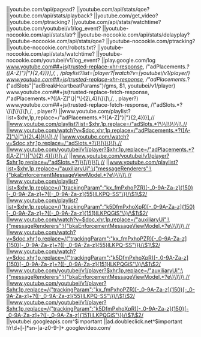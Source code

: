 ||youtube.com/api/pagead?
||youtube.com/api/stats/qoe?
||youtube.com/api/stats/playback?
||youtube.com/get_video?
||youtube.com/ptracking?
||youtube.com/api/stats/watchtime?
||youtube.com/youtubei/v1/log_event?
||youtube-nocookie.com/api/stats/atr?
||youtube-nocookie.com/api/stats/delayplay?
||youtube-nocookie.com/api/stats/qoe?
||youtube-nocookie.com/ptracking?
||youtube-nocookie.com/robots.txt?
||youtube-nocookie.com/api/stats/watchtime?
||youtube-nocookie.com/youtubei/v1/log_event?
||play.google.com/log
www.youtube.com##+js(trusted-replace-xhr-response, /"adPlacements.*?([A-Z]"\}|"\}{2\,4})\}\]\,/, , /playlist\?list=|player\?|watch\?v=|youtubei\/v1\/player/)
www.youtube.com##+js(trusted-replace-xhr-response, /"adPlacements.*?("adSlots"|"adBreakHeartbeatParams")/gms, $1, youtubei/v1/player)
www.youtube.com##+js(trusted-replace-fetch-response, /"adPlacements.*?([A-Z]"\}|"\}{2\,4})\}\]\,/, , player?)
www.youtube.com##+js(trusted-replace-fetch-response, /\"adSlots.*?\}\]\}\}\]\,/, , player?)
||www.youtube.com/playlist?list=$xhr,1p,replace=/"adPlacements.*?([A-Z]"\}|"\}{2\,4})\}\]\,//
||www.youtube.com/playlist?list=$xhr,1p,replace=/"adSlots.*?\}\]\}\}\]\,//
||www.youtube.com/watch?v=$doc,xhr,1p,replace=/"adPlacements.*?([A-Z]"\}|"\}{2\,4})\}\]\,//
||www.youtube.com/watch?v=$doc,xhr,1p,replace=/"adSlots.*?\}\]\}\}\]\,//
||www.youtube.com/youtubei/v1/player?$xhr,1p,replace=/"adPlacements.*?([A-Z]"\}|"\}{2\,4})\}\]\,//
||www.youtube.com/youtubei/v1/player?$xhr,1p,replace=/"adSlots.*?\}\]\}\}\]\,//
||www.youtube.com/playlist?list=$xhr,1p,replace=/"auxiliaryUi":\{"messageRenderers":\{"bkaEnforcementMessageViewModel.*?e\}\}\}\,//
||www.youtube.com/playlist?list=$xhr,1p,replace=/("trackingParam":"kx_fmPxhoPZR)[-_0-9A-Za-z]{150}[-_0-9A-Za-z]+?([-_0-9A-Za-z]{55}lLKPQ-SS"\})/\$1\$2/
||www.youtube.com/playlist?list=$xhr,1p,replace=/("trackingParam":"k5DfmPxhoXpR)[-_0-9A-Za-z]{150}[-_0-9A-Za-z]+?([-_0-9A-Za-z]{151}lLKPQGiS"\})/\$1\$2/
||www.youtube.com/watch?v=$doc,xhr,1p,replace=/"auxiliaryUi":\{"messageRenderers":\{"bkaEnforcementMessageViewModel.*?e\}\}\}\,//
||www.youtube.com/watch?v=$doc,xhr,1p,replace=/("trackingParam":"kx_fmPxhoPZR)[-_0-9A-Za-z]{150}[-_0-9A-Za-z]+?([-_0-9A-Za-z]{55}lLKPQ-SS"\})/\$1\$2/
||www.youtube.com/watch?v=$doc,xhr,1p,replace=/("trackingParam":"k5DfmPxhoXpR)[-_0-9A-Za-z]{150}[-_0-9A-Za-z]+?([-_0-9A-Za-z]{151}lLKPQGiS"\})/\$1\$2/
||www.youtube.com/youtubei/v1/player?$xhr,1p,replace=/"auxiliaryUi":\{"messageRenderers":\{"bkaEnforcementMessageViewModel.*?e\}\}\}\,//
||www.youtube.com/youtubei/v1/player?$xhr,1p,replace=/("trackingParam":"kx_fmPxhoPZR)[-_0-9A-Za-z]{150}[-_0-9A-Za-z]+?([-_0-9A-Za-z]{55}lLKPQ-SS"\})/\$1\$2/
||www.youtube.com/youtubei/v1/player?$xhr,1p,replace=/("trackingParam":"k5DfmPxhoXpR)[-_0-9A-Za-z]{150}[-_0-9A-Za-z]+?([-_0-9A-Za-z]{151}lLKPQGiS"\})/\$1\$2/
||youtubei.googleapis.com^$important
||ad.doubleclick.net^$important
!/r\d+[\-]*sn-[a-z0-9\-]+\.googlevideo\.com/